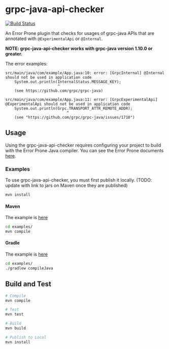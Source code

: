 # grpc-java-api-checker

[![Build Status](https://travis-ci.org/grpc/grpc-java-api-checker.svg?branch=master)](https://travis-ci.org/grpc/grpc-java-api-checker)

An Error Prone plugin that checks for usages of grpc-java APIs that are annotated with `@ExperimentalApi` or `@Internal`.

**NOTE: grpc-java-api-checker works with grpc-java version 1.10.0 or greater.**

The error examples:

```
src/main/java/com/example/App.java:10: error: [GrpcInternal] @Internal should not be used in application code
    System.out.println(InternalStatus.MESSAGE_KEY);
                       ^
    (see https://github.com/grpc/grpc-java)

src/main/java/com/example/App.java:11: error: [GrpcExperimentalApi] @ExperimentalApi should not be used in application code
    System.out.println(Grpc.TRANSPORT_ATTR_REMOTE_ADDR);
                           ^
    (see "https://github.com/grpc/grpc-java/issues/1710")
```

## Usage

Using the grpc-java-api-checker requires configuring your project to build with the Error Prone Java compiler.
You can see the Error Prone documents [here](http://errorprone.info/).

### Examples

To use grpc-java-api-checker, you must first publish it locally. (TODO: update with link to jars on Maven once they are published)

``` sh
mvn install
```

#### Maven
The example is [here](examples/pom.xml)

``` sh
cd examples/
mvn compile
```

#### Gradle
The example is [here](examples/build.gradle)

``` sh
cd examples/
./gradlew compileJava
```

## Build and Test

``` sh
# Compile
mvn compile

# Test
mvn test

# Build
mvn build

# Publish to Local
mvn install
```
